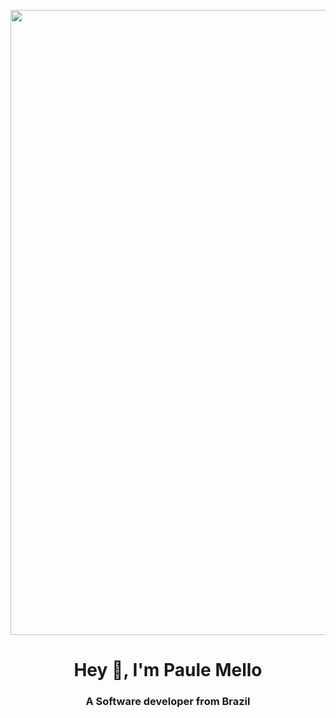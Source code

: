 <p align="center"> <img src="[https://github.com/Abhicodeitout/Abhicodeitout/blob/main/banner.gif](https://github.com/Dhampirkid/Paule/assets/59907505/e873e08d-e2d1-45c0-a0c6-31710a5df0c6)" width="1000">

<h1 align="center">Hey 👋, I'm Paule Mello</h1>
<h3 align="center">A Software developer from Brazil</h3>
